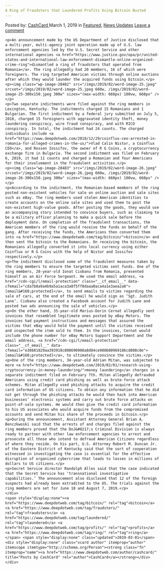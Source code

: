 ```yaml
---
A Ring of Fraudsters that Laundered Profits Using Bitcoin Busted
---
```

<article class="post-listing post-28479 post type-post status-publish format-standard has-post-thumbnail hentry  tag-bitcoin tag-busted tag-fraudsters tag-laundered tag-profits tag-ring">
    <div class="post-inner">
        <span>Posted by: <a href="https://www.deepdotweb.com/author/cashcard/" title="">CashCard </a></span>
    <span>March 1, 2019</span>
    <span>in <a href="https://www.deepdotweb.com/category/deepdot-news/" rel="category tag">Featured</a>, <a href="https://www.deepdotweb.com/category/news-updates/" rel="category tag">News Updates</a></span>
    <span><a href="https://www.deepdotweb.com/2019/03/01/a-ring-of-fraudsters-that-laundered-profits-using-bitcoin-busted/#respond">Leave a comment</a></span>
    </p>
    <div class="clear"></div>
    
    <p>An announcement made by the US Department of Justice disclosed that a multi-year, multi-agency joint operation made up of U.S. law enforcement agencies led by the U.S. Secret Service and other international agencies <a href="https://www.justice.gov/opa/pr/united-states-and-international-law-enforcement-dismantle-online-organized-crime-ring">dismantled a ring of fraudsters that operated from Romania</a>. The ring allegedly had 20 members, 16 of which were foreigners. The ring targeted American victims through online auctions after which they would launder the acquired funds using bitcoin.</p>
    <p><img class="wp-image-28482" src="/imgs/2019/02/word-image-25.jpeg" srcset="/imgs/2019/02/word-image-25.jpeg 660w, /imgs/2019/02/word-image-25-300x150.jpeg 300w" sizes="(max-width: 660px) 100vw, 660px" /></p>
    <p>Two separate indictments were filed against the ring members in Lexington, Kentucky. The indictments charged 15 Romanians and 1 Bulgarian. The first indictment by a federal jury submitted on July 5, 2018, charged 15 foreigners with aggravated identity theft, money laundering conspiracy, wire fraud conspiracy, and with RICO conspiracy. In total, the indictment had 24 counts. The charged individuals include <a href="https://www.deepdotweb.com/2018/12/29/coinflux-ceo-arrested-in-romania-for-alleged-crimes-in-the-us/">Vlad Calin Nistor, a Coinflux CEO</a>, and Rossen Iossifov, the owner of R G Coins, a cryptocurrency exchange firm in Bulgaria. The second indictment was filed on February 6, 2019, it had 11 counts and charged a Romanian and four Americans for their involvement in the fraudulent activities.</p>
    <p><img class="wp-image-28483" src="/imgs/2019/02/word-image-26.jpeg" srcset="/imgs/2019/02/word-image-26.jpeg 660w, /imgs/2019/02/word-image-26-300x150.jpeg 300w" sizes="(max-width: 660px) 100vw, 660px" /></p>
    <p>According to the indictment, the Romanian-based members of the ring posted non-existent vehicles for sale on online auction and sale sites such as eBay. The ring members used stolen American identities to create accounts on the online sale sites and used them to post the non-existent high-value goods. After posting the goods, they would use an accompanying story intended to convince buyers, such as claiming to be a military officer planning to make a quick sale before the deployment date. On completion of the fraudulent transactions, the American members of the ring would receive the funds on behalf of the gang. After receiving the funds, the Americans then converted them into <a href="https://www.deepdotweb.com/tag/bitcoin/">bitcoin</a> and then sent the bitcoin to the Romanians. On receiving the bitcoin, the Romanians allegedly converted it into local currency using either Coinflux or R G Coins with the help of Nistor and Iossifov respectively.</p>
    <p>The indictment disclosed some of the fraudulent measures taken by the ring members to ensure the targeted victims sent funds. One of the ring members, 28-year-old Ionat Ciobanu from Romania, presented himself as an Air Force Sergeant. He used the email address, <a href="/cdn-cgi/l/email-protection" class="__cf_email__" data-cfemail="cda7b8a9a4b9a5a1aca3a8f5ff8daaa0aca4a1e3aea2a0">[email&#160;protected]</a>, to send emails to victims regarding the sale of cars, at the end of the email he would sign as ‘Sgt. Judith Lane’. Ciobanu also created a Facebook account for Judith Lane and posted two ads announcing the sale of vehicles.</p>
    <p>On the other hand, 35-year-old Marius-Dorin Cernat allegedly sent invoices that resembled legitimate ones posted by eBay Motors. The invoices had payment instructions and messages that assured the victims that eBay would hold the payment until the victims received and inspected the item sold to them. In the invoices, Cernat would include the phone number for eBay Motors Support Department and the email address, <a href="/cdn-cgi/l/email-protection" class="__cf_email__" data-cfemail="e38681829aa393918c808690908a8d84ce908680969186cd808c8e">[email&#160;protected]</a>, to ultimately convince the victims.</p>
    <p>One of the ring members, 34-year-old Adrian Mitan, was subjected to more <a href="https://www.deepdotweb.com/2019/02/01/research-using-cryptocurrency-in-money-laundering/">money laundering</a> charges in a separate indictment filed on February 7th. Mitan allegedly defrauded Americans using credit card phishing as well as brute-force attack schemes. Mitan allegedly used phishing attacks to acquire the credit card information of US citizens. To obtain any information that he did not get through the phishing attacks he would then hack into American businesses’ electronic systems and carry out brute force attacks on point-of-sale systems. He would then give the credit card information to his US associates who would acquire funds from the compromised accounts and send Mitan his share of the proceeds in bitcoin.</p>
    <p>During the announcement, Assistant Attorney General Brian A. Benczkwoski said that the arrests of and charges filed against the ring members proved that the DoJ&#8217;s Criminal Division is always ready to partner with other law enforcement agencies to arrest and prosecute all those who intend to defraud American Citizens regardless of where they reside. On his part, U.S. Attorney Robert M. Duncan Jr. of the Eastern District of Kentucky said that the sort of cooperation witnessed in investigating the case is essential for the effective disruption of organized cybercrime that leads to losses in millions of dollars to US citizens.</p>
    <p>Secret Service director Randolph Alles said that the case indicated that the Secret Service has ‘transnational investigative capabilities.’ The announcement also disclosed that 12 of the foreign suspects had already been extradited to the US. The trials against the ring members are set for June 18 and August 7, 2019.</p>
    </div>
    <span style="display:none"><a href="https://www.deepdotweb.com/tag/bitcoin/" rel="tag">bitcoin</a>  <a href="https://www.deepdotweb.com/tag/fraudsters/" rel="tag">fraudsters</a> <a href="https://www.deepdotweb.com/tag/laundered/" rel="tag">laundered</a> <a href="https://www.deepdotweb.com/tag/profits/" rel="tag">profits</a> <a href="https://www.deepdotweb.com/tag/ring/" rel="tag">ring</a></span> <span style="display:none" class="updated">2019-03-01</span>
    <div style="display:none" class="vcard author" itemprop="author" itemscope itemtype="http://schema.org/Person"><strong class="fn" itemprop="name"><a href="https://www.deepdotweb.com/author/cashcard/" title="Posts by CashCard" rel="author">CashCard</a></strong></div>
    </div>
</article>

